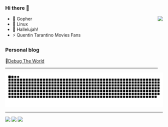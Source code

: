 ### Hi there 👋

<!--
**Alphasxd/Alphasxd** is a ✨ _special_ ✨ repository because its `README.md` (this file) appears on your GitHub profile.
-->

<img height="180" align="right" src="https://github-readme-stats.vercel.app/api?username=Alphasxd&theme=material-palenight&show_icons=true" />

- 🌱 Gopher
- 👾 Linux
- 🎈 Hallelujah!
- ⚡ Quentin Tarantino Movies Fans

### Personal blog

👺[Debug The World](https://alphasxd.me)

---

<picture>
  <source media="(prefers-color-scheme: dark)" srcset="https://raw.githubusercontent.com/Alphasxd/Alphasxd/output/github-contribution-grid-snake-dark.svg">
  <source media="(prefers-color-scheme: light)" srcset="https://raw.githubusercontent.com/Alphasxd/Alphasxd/output/github-contribution-grid-snake.svg">
  <img alt="github contribution grid snake animation" src="https://raw.githubusercontent.com/Alphasxd/Alphasxd/output/github-contribution-grid-snake.svg">
</picture>

---

[![](https://img.shields.io/badge/Golang-1E90FF?style=flat-square&logo=go&logoColor=white)](#)
[![](https://img.shields.io/badge/Rust-000000?style=flat-square&logo=rust&logoColor=white)](#)
[![](https://img.shields.io/badge/vue-4FC08D?style=flat-square&logo=Vue.js&logoColor=white)](#)
